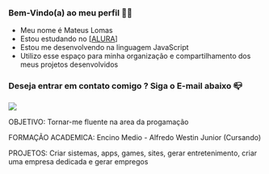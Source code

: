 ### Bem-Vindo(a) ao meu perfil 👋🥊

- Meu nome é Mateus Lomas
- Estou estudando no [[ALURA](https://www.alura.com.br)]
- Estou me desenvolvendo na linguagem JavaScript
- Utilizo esse espaço para minha organização e compartilhamento dos meus projetos desenvolvidos

### Deseja entrar em contato comigo ? Siga o E-mail abaixo 📪

![](https://media.tenor.com/CklorS0ZlHMAAAAM/naruto-weird-face.gif)

OBJETIVO:
Tornar-me fluente na area da progamação 

FORMAÇÃO ACADEMICA:
Encino Medio - Alfredo Westin Junior (Cursando)

PROJETOS:
Criar sistemas, apps, games, sites, gerar entretenimento, criar uma empresa dedicada e gerar empregos
